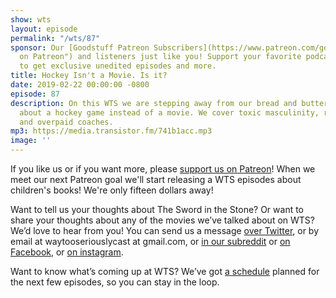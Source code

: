 ```yaml
---
show: wts
layout: episode
permalink: "/wts/87"
sponsor: Our [Goodstuff Patreon Subscribers](https://www.patreon.com/goodstuff "Goodstuff
  on Patreon") and listeners just like you! Support your favorite podcasts directly
  to get exclusive unedited episodes and more.
title: Hockey Isn't a Movie. Is it?
date: 2019-02-22 00:00:00 -0800
episode: 87
description: On this WTS we are stepping away from our bread and butter and talking
  about a hockey game instead of a movie. We cover toxic masculinity, ritualized aggression,
  and overpaid coaches.
mp3: https://media.transistor.fm/741b1acc.mp3
image: ''
---
```


If you like us or if you want more, please [support us on Patreon](https://www.patreon.com/clockworkscast)! When we meet our next Patreon goal we'll start releasing a WTS episodes about children's books! We're only fifteen dollars away!

Want to tell us your thoughts about The Sword in the Stone? Or want to share your thoughts about any of the movies we’ve talked about on WTS? We’d love to hear from you! You can send us a message [over Twitter](http://www.twitter.com/wtscast), or by email at waytooseriouslycast at gmail.com, or [in our subreddit](https://www.reddit.com/r/Goodstuff_fm/) or [on Facebook](http://www.facebook.com/wtscast), or [on instagram](https://www.instagram.com/waytooseriously/).

Want to know what’s coming up at WTS? We’ve got [a schedule](https://docs.google.com/document/d/1f6fvTgbzQOCUD_potL6mWClmSC3D2cOBgKz36OwSC68) planned for the next few episodes, so you can stay in the loop.